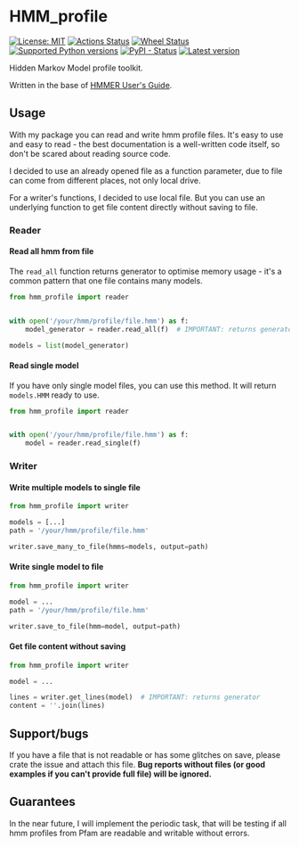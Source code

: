 # HMM_profile

[![License: MIT](https://img.shields.io/badge/License-MIT-green.svg)](./LICENSE)
[![Actions Status](https://github.com/Behoston/hmm_profile/workflows/Test/badge.svg)](https://github.com/Behoston/hmm_profile/actions?query=workflow%3ATest)
[![Wheel Status](https://img.shields.io/pypi/wheel/hmm-profile)](https://pypi.python.org/pypi/hmm-profile/)
[![Supported Python versions](https://img.shields.io/pypi/pyversions/hmm-profile)](https://pypi.python.org/pypi/hmm-profile/)
[![PyPI - Status](https://img.shields.io/pypi/status/hmm-profile)](https://pypi.python.org/pypi/hmm-profile/)
[![Latest version](https://img.shields.io/pypi/v/hmm-profile)](https://pypi.python.org/pypi/hmm-profile/)

Hidden Markov Model profile toolkit. 

Written in the base of [HMMER User's Guide](http://eddylab.org/software/hmmer3/3.1b2/Userguide.pdf).


## Usage

With my package you can read and write hmm profile files.
It's easy to use and easy to read - the best documentation is a well-written code itself,
so don't be scared about reading source code.

I decided to use an already opened file as a function parameter,
due to file can come from different places, not only local drive.

For a writer's functions, I decided to use local file.
But you can use an underlying function to get file content directly without saving to file.

### Reader

#### Read all hmm from file

The `read_all` function returns generator to optimise memory usage - 
it's a common pattern that one file contains many models.


```python
from hmm_profile import reader


with open('/your/hmm/profile/file.hmm') as f:
    model_generator = reader.read_all(f)  # IMPORTANT: returns generator

models = list(model_generator)

```

#### Read single model

If you have only single model files, you can use this method. It will return `models.HMM` ready to use.

```python
from hmm_profile import reader


with open('/your/hmm/profile/file.hmm') as f:
    model = reader.read_single(f) 

```

### Writer

#### Write multiple models to single file 

```python
from hmm_profile import writer

models = [...]
path = '/your/hmm/profile/file.hmm'

writer.save_many_to_file(hmms=models, output=path)
```

#### Write single model to file

```python
from hmm_profile import writer

model = ...
path = '/your/hmm/profile/file.hmm'

writer.save_to_file(hmm=model, output=path)
```

#### Get file content without saving

```python
from hmm_profile import writer

model = ...

lines = writer.get_lines(model)  # IMPORTANT: returns generator
content = ''.join(lines)
```

## Support/bugs

If you have a file that is not readable or has some glitches on save, please crate the issue and attach this file.
**Bug reports without files (or good examples if you can't provide full file) will be ignored.**

## Guarantees

In the near future, I will implement the periodic task, that will be testing if all hmm profiles
from Pfam are readable and writable without errors.
